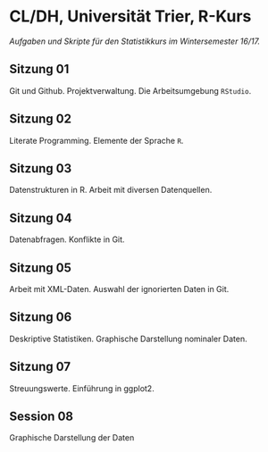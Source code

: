 # CL/DH, Universität Trier, R-Kurs

_Aufgaben und Skripte für den Statistikkurs im Wintersemester 16/17._

## Sitzung 01
Git und Github. Projektverwaltung. Die Arbeitsumgebung `RStudio`.

## Sitzung 02
Literate Programming. Elemente der Sprache `R`.

## Sitzung 03
Datenstrukturen in R. Arbeit mit diversen Datenquellen.

## Sitzung 04
Datenabfragen. Konflikte in Git.

## Sitzung 05
Arbeit mit XML-Daten. Auswahl der ignorierten Daten in Git.

## Sitzung 06
Deskriptive Statistiken. Graphische Darstellung nominaler Daten.

## Sitzung 07
Streuungswerte. Einführung in ggplot2.

## Session 08
Graphische Darstellung der Daten
